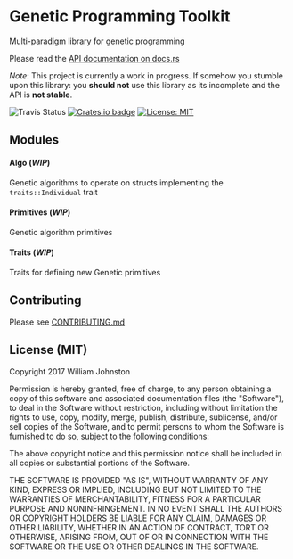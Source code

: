 # Genetic Programming Toolkit
Multi-paradigm library for genetic programming

Please read the [API documentation on docs.rs](https://docs.rs/ga)


_Note_: This project is currently a work in progress. If somehow you stumble
upon this library: you **should not** use this library as its incomplete and the
API is **not stable**.

![Travis Status](https://travis-ci.org/wbjohnston/ga-rs.svg?branch=master)
[![Crates.io badge](https://img.shields.io/crates/v/ga.svg)](https://crates.io/crates/ge)
[![License: MIT](https://img.shields.io/badge/License-MIT-yellow.svg)](https://opensource.org/licenses/MIT)

## Modules
#### Algo (_WIP_)
Genetic algorithms to operate on structs implementing the `traits::Individual`
trait

#### Primitives (_WIP_)
Genetic algorithm primitives


#### Traits (_WIP_)
Traits for defining new Genetic primitives

## Contributing
Please see [CONTRIBUTING.md](/CONTRIBUTING.md)

## License (MIT)
Copyright 2017 William Johnston

Permission is hereby granted, free of charge, to any person obtaining a copy of
this software and associated documentation files (the "Software"), to deal in
the Software without restriction, including without limitation the rights to
use, copy, modify, merge, publish, distribute, sublicense, and/or sell copies
of the Software, and to permit persons to whom the Software is furnished to do
so, subject to the following conditions:

The above copyright notice and this permission notice shall be included in all
copies or substantial portions of the Software.

THE SOFTWARE IS PROVIDED "AS IS", WITHOUT WARRANTY OF ANY KIND, EXPRESS OR
IMPLIED, INCLUDING BUT NOT LIMITED TO THE WARRANTIES OF MERCHANTABILITY,
FITNESS FOR A PARTICULAR PURPOSE AND NONINFRINGEMENT. IN NO EVENT SHALL THE
AUTHORS OR COPYRIGHT HOLDERS BE LIABLE FOR ANY CLAIM, DAMAGES OR OTHER
LIABILITY, WHETHER IN AN ACTION OF CONTRACT, TORT OR OTHERWISE, ARISING FROM,
OUT OF OR IN CONNECTION WITH THE SOFTWARE OR THE USE OR OTHER DEALINGS IN THE
SOFTWARE.

